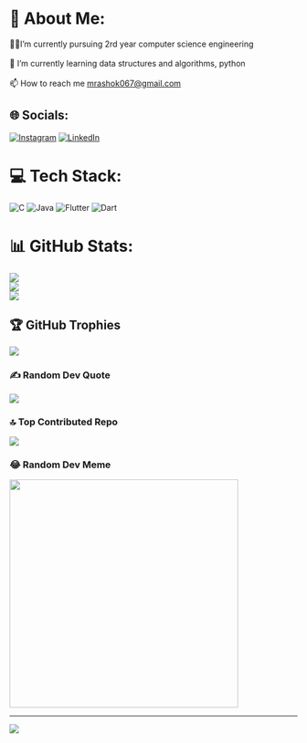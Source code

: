 # 💫 About Me:
 🧑‍💻I’m currently pursuing 2rd year computer science engineering<br><br>🌱 I’m currently learning data structures and algorithms, python<br><br>📫 How to reach me mrashok067@gmail.com


## 🌐 Socials:
[![Instagram](https://img.shields.io/badge/Instagram-%23E4405F.svg?logo=Instagram&logoColor=white)](https://instagram.com/mr.ashok___15) [![LinkedIn](https://img.shields.io/badge/LinkedIn-%230077B5.svg?logo=linkedin&logoColor=white)](https://linkedin.com/in/mrashok5b772239) 

# 💻 Tech Stack:
![C](https://img.shields.io/badge/c-%2300599C.svg?style=for-the-badge&logo=c&logoColor=white) ![Java](https://img.shields.io/badge/java-%23ED8B00.svg?style=for-the-badge&logo=openjdk&logoColor=white) ![Flutter](https://img.shields.io/badge/Flutter-%2302569B.svg?style=for-the-badge&logo=Flutter&logoColor=white) ![Dart](https://img.shields.io/badge/dart-%230175C2.svg?style=for-the-badge&logo=dart&logoColor=white)
# 📊 GitHub Stats:
![](https://github-readme-stats.vercel.app/api?username=Ashok-A15&theme=dark&hide_border=false&include_all_commits=false&count_private=false)<br/>
![](https://github-readme-streak-stats.herokuapp.com/?user=Ashok-A15&theme=dark&hide_border=false)<br/>
![](https://github-readme-stats.vercel.app/api/top-langs/?username=Ashok-A15&theme=dark&hide_border=false&include_all_commits=false&count_private=false&layout=compact)

## 🏆 GitHub Trophies
![](https://github-profile-trophy.vercel.app/?username=Ashok-A15&theme=radical&no-frame=false&no-bg=false&margin-w=4)

### ✍️ Random Dev Quote
![](https://quotes-github-readme.vercel.app/api?type=horizontal&theme=dark)

### 🔝 Top Contributed Repo
![](https://github-contributor-stats.vercel.app/api?username=Ashok-A15&limit=5&theme=dark&combine_all_yearly_contributions=true)

### 😂 Random Dev Meme
<img src='https://randommeme-five.vercel.app/' style="height: 400px;"/>

---
[![](https://visitcount.itsvg.in/api?id=Ashok-A15&icon=2&color=8)](https://visitcount.itsvg.in)

<!-- Proudly created with GPRM ( https://gprm.itsvg.in ) -->
